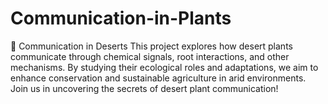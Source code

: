 # Communication-in-Plants
🌵 Communication in Deserts  This project explores how desert plants communicate through chemical signals, root interactions, and other mechanisms. By studying their ecological roles and adaptations, we aim to enhance conservation and sustainable agriculture in arid environments. Join us in uncovering the secrets of desert plant communication!
